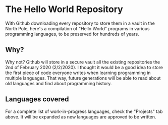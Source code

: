 # The Hello World Repository
With Github downloading every repository to store them in a vault in the North Pole, here's a compilation of "Hello World" programs in various programming languages, to be preserved for hundreds of years.

## Why?
Why not? Github will store in a secure vault all the existing repositories the 2nd of February 2020 (2/2/2020). I thought it would be a good idea to store the first piece of code everyone writes when learning programming in multiple languages. That way, future generations will be able to read about old languages and find about programming history.

## Languages covered
For a complete list of work-in-progress languages, check the "Projects" tab above. It will be expanded as new languages are approved to be written.
